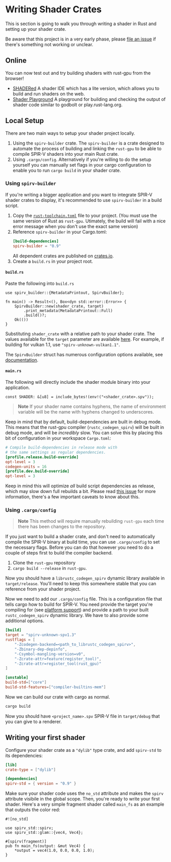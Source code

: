 # Writing Shader Crates

This is section is going to walk you through writing a shader in Rust and
setting up your shader crate.

Be aware that this project is in a very early phase, please [file an
issue](https://github.com/rust-gpu/rust-gpu/issues) if there's something
not working or unclear.

## Online

You can now test out and try building shaders with rust-gpu from the browser!

- [SHADERed] A shader IDE which has a lite version, which allows you to build
  and run shaders on the web.
- [Shader Playground] A playground for building and checking the output of
  shader code similar to godbolt or play.rust-lang.org.

[SHADERed]: https://shadered.org/template
[shader playground]: http://shader-playground.timjones.io/9d744d5893beb6a8f129fda50ad4aeeb

## Local Setup
There are two main ways to setup your shader project locally.

1. Using the `spirv-builder` crate.
   The `spirv-builder` is a crate designed to automate the process of building
   and linking the `rust-gpu` to be able to compile SPIR-V shaders into your
   main Rust crate.
2. Using `.cargo/config`.
   Alternatively if you're willing to do the setup yourself you can manually set
   flags in your cargo configuration to enable you to run `cargo build` in your
   shader crate.

### Using `spirv-builder`
If you're writing a bigger application and you want to integrate SPIR-V shader
crates to display, it's recommended to use `spirv-builder` in a build script.

1. Copy the [`rust-toolchain.toml`] file to your project. (You must use the same
   version of Rust as `rust-gpu`. Utimately, the build will fail with a nice
   error message when you don't use the exact same version)
2. Reference `spirv-builder` in your Cargo.toml:
    ```toml
    [build-dependencies]
    spirv-builder = "0.9"
    ```
    All dependent crates are published on [crates.io](https://crates.io).
3. Create a `build.rs` in your project root.

#### `build.rs`
Paste the following into `build.rs`

```rust,no_run
use spirv_builder::{MetadataPrintout, SpirvBuilder};

fn main() -> Result<(), Box<dyn std::error::Error>> {
    SpirvBuilder::new(shader_crate, target)
        .print_metadata(MetadataPrintout::Full)
        .build()?;
    Ok(())
}
```

Substituting `shader_crate` with a relative path to your shader crate. The values available for the `target` parameter are available
[here](./platform-support.md).  For example, if building for vulkan 1.1, use
`"spirv-unknown-vulkan1.1"`.

The `SpirvBuilder` struct has numerous configuration options available, see
[documentation](https://rust-gpu.github.io/rust-gpu/api/spirv_builder/struct.SpirvBuilder.html).

#### `main.rs`
The following will directly include the shader module binary into your application.
```rust,no_run
const SHADER: &[u8] = include_bytes!(env!("<shader_crate>.spv"));
```

> **Note** If your shader name contains hyphens, the name of environment variable will be the name with hyphens changed to underscores.

Keep in mind that by default, build-dependencies are built in debug mode. This
means that the rust-gpu compiler (`rustc_codegen_spirv`) will be built in debug
mode, and will be *incredibly* slow. You can solve this by placing this bit of
configuration in your workspace `Cargo.toml`:

```toml
# Compile build-dependencies in release mode with
# the same settings as regular dependencies.
[profile.release.build-override]
opt-level = 3
codegen-units = 16
[profile.dev.build-override]
opt-level = 3
```

Keep in mind this will optimize *all* build script dependencies as release,
which may slow down full rebuilds a bit. Please read [this
issue](https://github.com/EmbarkStudios/rust-gpu/issues/448) for more
information, there's a few important caveats to know about this.

### Using `.cargo/config`

> **Note** This method will require manually rebuilding `rust-gpu` each
  time there has been changes to the repository.

If you just want to build a shader crate, and don't need to automatically
compile the SPIR-V binary at build time, you can use `.cargo/config` to set the
necessary flags. Before you can do that however you need to do a couple of steps
first to build the compiler backend.

1. Clone the `rust-gpu` repository
2. `cargo build --release` in `rust-gpu`.

Now you should have a `librustc_codegen_spirv` dynamic library available in
`target/release`. You'll need to keep this somewhere stable that you can
reference from your shader project.

Now we need to add our `.cargo/config` file. This is a configuration file that
tells cargo how to build for SPIR-V. You need provide the target you're
compiling for (see [platform support](./platform-support.md)) and provide a path
to your built `rustc_codegen_spirv` dynamic library. We have to also provide
some additional options.

```toml
[build]
target = "spirv-unknown-spv1.3"
rustflags = [
    "-Zcodegen-backend=<path_to_librustc_codegen_spirv>",
    "-Zbinary-dep-depinfo",
    "-Csymbol-mangling-version=v0",
    "-Zcrate-attr=feature(register_tool)",
    "-Zcrate-attr=register_tool(rust_gpu)"
]

[unstable]
build-std=["core"]
build-std-features=["compiler-builtins-mem"]
```

Now we can build our crate with cargo as normal.
```bash
cargo build
```

Now you should have `<project_name>.spv` SPIR-V file in `target/debug` that you
can give to a renderer.

[`rust-toolchain.toml`]: https://github.com/rust-gpu/rust-gpu/blob/main/rust-toolchain.toml

## Writing your first shader

Configure your shader crate as a `"dylib"` type crate, and add `spirv-std` to its dependencies:

```toml
[lib]
crate-type = ["dylib"]

[dependencies]
spirv-std = { version = "0.9" }
```

Make sure your shader code uses the `no_std` attribute and makes the `spirv` attribute visibile in the global scope. Then, you're ready to write your first shader. Here's a very simple fragment shader called `main_fs` as an example that outputs the color red:

```rust,norun
#![no_std]

use spirv_std::spirv;
use spirv_std::glam::{vec4, Vec4};

#[spirv(fragment)]
pub fn main_fs(output: &mut Vec4) {
    *output = vec4(1.0, 0.0, 0.0, 1.0);
}
```

